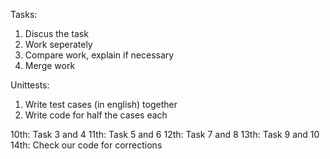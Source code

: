 Tasks:
1. Discus the task
2. Work seperately
3. Compare work, explain if necessary
4. Merge work

Unittests:
1. Write test cases (in english) together
2. Write code for half the cases each

10th: Task 3 and 4
11th: Task 5 and 6
12th: Task 7 and 8
13th: Task 9 and 10
14th: Check our code for corrections